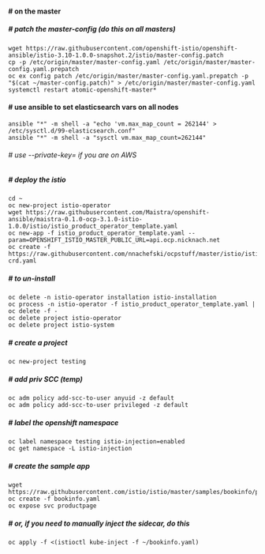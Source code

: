 #### # on the master

##### # patch the master-config (do this on all masters)
```
wget https://raw.githubusercontent.com/openshift-istio/openshift-ansible/istio-3.10-1.0.0-snapshot.2/istio/master-config.patch
cp -p /etc/origin/master/master-config.yaml /etc/origin/master/master-config.yaml.prepatch
oc ex config patch /etc/origin/master/master-config.yaml.prepatch -p "$(cat ~/master-config.patch)" > /etc/origin/master/master-config.yaml
systemctl restart atomic-openshift-master*
```
#### # use ansible to set elasticsearch vars on all nodes
```
ansible "*" -m shell -a "echo 'vm.max_map_count = 262144' > /etc/sysctl.d/99-elasticsearch.conf"
ansible "*" -m shell -a "sysctl vm.max_map_count=262144"
```
###### # use --private-key= if you are on AWS
##### # deploy the istio
```
cd ~
oc new-project istio-operator
wget https://raw.githubusercontent.com/Maistra/openshift-ansible/maistra-0.1.0-ocp-3.1.0-istio-1.0.0/istio/istio_product_operator_template.yaml
oc new-app -f istio_product_operator_template.yaml --param=OPENSHIFT_ISTIO_MASTER_PUBLIC_URL=api.ocp.nicknach.net
oc create -f https://raw.githubusercontent.com/nnachefski/ocpstuff/master/istio/istio-crd.yaml
```
##### # to un-install
```
oc delete -n istio-operator installation istio-installation
oc process -n istio-operator -f istio_product_operator_template.yaml | oc delete -f -
oc delete project istio-operator
oc delete project istio-system 
```
##### # create a project
```
oc new-project testing
```
##### # add priv SCC (temp)
```
oc adm policy add-scc-to-user anyuid -z default
oc adm policy add-scc-to-user privileged -z default
```
##### # label the openshift namespace 
```
oc label namespace testing istio-injection=enabled
oc get namespace -L istio-injection
```
##### # create the sample app
```
wget https://raw.githubusercontent.com/istio/istio/master/samples/bookinfo/platform/kube/bookinfo.yaml
oc create -f bookinfo.yaml
oc expose svc productpage
```
##### # or, if you need to manually inject the sidecar, do this
```
oc apply -f <(istioctl kube-inject -f ~/bookinfo.yaml)
```
